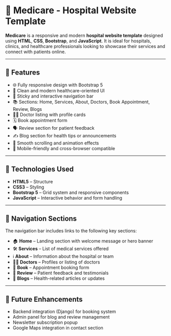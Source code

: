 
# 🏥 Medicare - Hospital Website Template

**Medicare** is a responsive and modern **hospital website template** designed using **HTML**, **CSS**, **Bootstrap**, and **JavaScript**. It is ideal for hospitals, clinics, and healthcare professionals looking to showcase their services and connect with patients online.

---

## 🚀 Features

* 🌐 Fully responsive design with Bootstrap 5
* 🎯 Clean and modern healthcare-oriented UI
* 📌 Sticky and interactive navigation bar
* 📚 Sections: Home, Services, About, Doctors, Book Appointment, Review, Blogs
* 🧑‍⚕️ Doctor listing with profile cards
* 🗓️ Book appointment form
* 🗣️ Review section for patient feedback
* ✍️ Blog section for health tips or announcements
* 🔁 Smooth scrolling and animation effects
* 📱 Mobile-friendly and cross-browser compatible

---

## 🧰 Technologies Used

* **HTML5** – Structure
* **CSS3** – Styling
* **Bootstrap 5** – Grid system and responsive components
* **JavaScript** – Interactive behavior and form handling

---

## 🔗 Navigation Sections

The navigation bar includes links to the following key sections:

* 🏠 **Home** – Landing section with welcome message or hero banner
* 🛠️ **Services** – List of medical services offered
* ℹ️ **About** – Information about the hospital or team
* 🧑‍⚕️ **Doctors** – Profiles or listing of doctors
* 📅 **Book** – Appointment booking form
* 💬 **Review** – Patient feedback and testimonials
* 📝 **Blogs** – Health-related articles or updates

---




## 📌 Future Enhancements

* Backend integration (Django) for booking system
* Admin panel for blog and review management
* Newsletter subscription popup
* Google Maps integration in contact section


